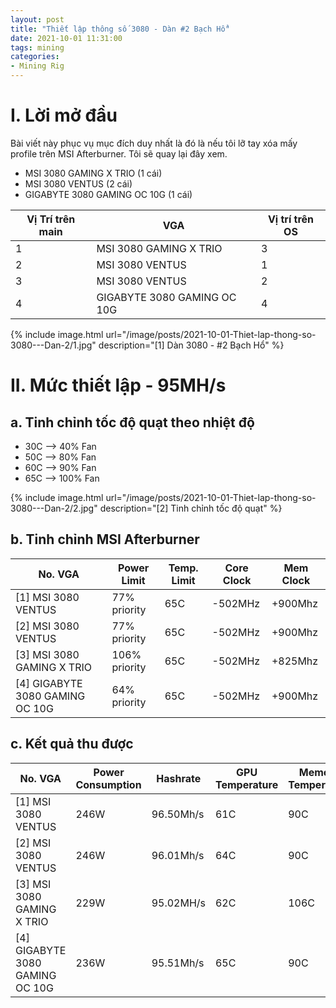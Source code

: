 ```yaml
---
layout: post
title: "Thiết lập thông số 3080 - Dàn #2 Bạch Hổ"
date: 2021-10-01 11:31:00
tags: mining
categories:
- Mining Rig
---
```

# I. Lời mở đầu

Bài viết này phục vụ mục đích duy nhất là đó là nếu tôi lỡ tay xóa mấy profile trên MSI Afterburner. Tôi sẽ quay lại đây xem.

- MSI 3080 GAMING X TRIO (1 cái)
- MSI 3080 VENTUS (2 cái)
- GIGABYTE 3080 GAMING OC 10G (1 cái)


| Vị Trí trên main | VGA                         | Vị trí trên OS |
|------------------|-----------------------------|----------------|
| 1                | MSI 3080 GAMING X TRIO      | 3              |
| 2                | MSI 3080 VENTUS             | 1              |
| 3                | MSI 3080 VENTUS             | 2              |
| 4                | GIGABYTE 3080 GAMING OC 10G | 4              |


{% include image.html url="/image/posts/2021-10-01-Thiet-lap-thong-so-3080---Dan-2/1.jpg" description="[1] Dàn 3080 - #2 Bạch Hổ" %}

# II. Mức thiết lập - 95MH/s
## a. Tinh chỉnh tốc độ quạt theo nhiệt độ
- 30C -->  40% Fan
- 50C -->  80% Fan
- 60C -->  90% Fan
- 65C --> 100% Fan

{% include image.html url="/image/posts/2021-10-01-Thiet-lap-thong-so-3080---Dan-2/2.jpg" description="[2] Tinh chỉnh tốc độ quạt" %}

## b. Tinh chỉnh MSI Afterburner

| No. VGA                         | Power Limit   | Temp. Limit | Core Clock | Mem Clock |
|---------------------------------|---------------|-------------|------------|-----------|
| [1] MSI 3080 VENTUS             | 77%  priority | 65C         | -502MHz    | +900Mhz   |
| [2] MSI 3080 VENTUS             | 77%  priority | 65C         | -502MHz    | +900Mhz   |
| [3] MSI 3080 GAMING X TRIO      | 106% priority | 65C         | -502MHz    | +825Mhz   |
| [4] GIGABYTE 3080 GAMING OC 10G | 64%  priority | 65C         | -502MHz    | +900Mhz   |

## c. Kết quả thu được

| No. VGA                         | Power Consumption | Hashrate  | GPU Temperature | Memory Temperature |
|---------------------------------|-------------------|-----------|-----------------|--------------------|
| [1] MSI 3080 VENTUS             | 246W              | 96.50Mh/s | 61C             | 90C                |
| [2] MSI 3080 VENTUS             | 246W              | 96.01Mh/s | 64C             | 90C                |
| [3] MSI 3080 GAMING X TRIO      | 229W              | 95.02MH/s | 62C             | 106C               |
| [4] GIGABYTE 3080 GAMING OC 10G | 236W              | 95.51Mh/s | 65C             | 90C                |
